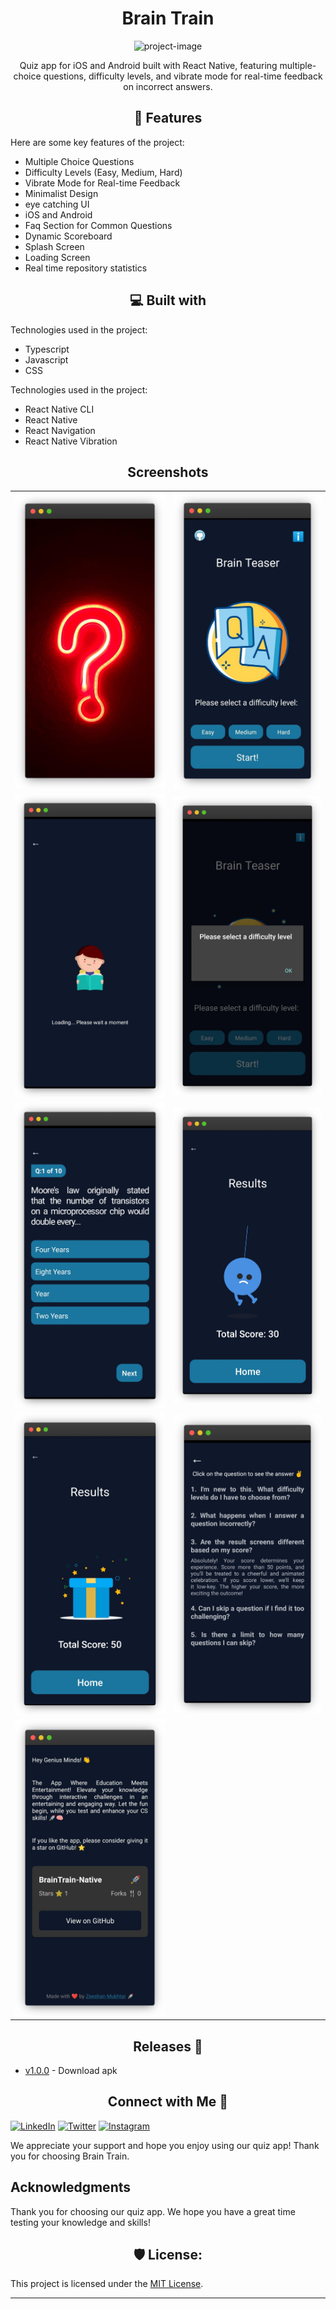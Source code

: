 <h1 align="center" id="title">Brain Train</h1>

<p align="center"><img src="https://repository-images.githubusercontent.com/182525249/aadd7a80-54fe-11eb-9872-ccd06b8789b6" alt="project-image"></p>

<p align="center">Quiz app for iOS and Android built with React Native, featuring multiple-choice questions, difficulty levels, and vibrate mode for real-time feedback on incorrect answers.</p>

<h2 align="center">🧐 Features</h2>

Here are some key features of the project:

- Multiple Choice Questions
- Difficulty Levels (Easy, Medium, Hard)
- Vibrate Mode for Real-time Feedback
- Minimalist Design
- eye catching UI
- iOS and Android
- Faq Section for Common Questions
- Dynamic Scoreboard
- Splash Screen
- Loading Screen
- Real time repository statistics

<h2 align="center">💻 Built with</h2>

Technologies used in the project:

- Typescript
- Javascript
- CSS

Technologies used in the project:

- React Native CLI
- React Native
- React Navigation
- React Native Vibration

<h2 align="center">Screenshots</h2>

<p align="center">
  <table>
    <tr>
      <td align="center"><img src="./assets/Output/splash.png" alt="splash Scren"></td>
      <td align="center"><img src="./assets/Output/home.png" alt="Home"></td>
    </tr>
       <tr>
      <td align="center"><img src="assets/Output/loading.png" alt="Loading"></td>
      <td align="center"><img src="./assets/Output/error.png" alt="Error"></td>
    </tr>
    <tr>
      <td align="center"><img src="assets/Output/mcqs.png" alt="MCQs"></td>
      <td align="center"><img src="assets/Output/fail.png" alt="Fail"></td>
    </tr>
    <tr>
      <td align="center"><img src="assets/Output/pass.png" alt="Pass"></td>
      <td align="center"><img src="assets/Output/faqs.png" alt="FAQs"></td>
    </tr>
    <tr>
      <td align="center"><img src="assets/Output/about.png" alt="Pass"></td>
    </tr>

  </table>
</p>

<h2 align="center">Releases 🚀</h2>

- [v1.0.0](https://github.com/ZeeshanMukhtar1/BrainTrain-Native/releases/tag/v1.0.0) - Download apk

<h2 align="center"> Connect with Me 👋</h2>

[![LinkedIn](https://img.shields.io/badge/linkedin-0A66C2?style=for-the-badge&logo=linkedin&logoColor=white)](https://twitter.com/ZeshanMukhtar01)
[![Twitter](https://img.shields.io/badge/twitter-1DA1F2?style=for-the-badge&logo=twitter&logoColor=white)](https://twitter.com/ZeshanMukhtar01)
[![Instagram](https://img.shields.io/badge/Instagram-E4405F?style=for-the-badge&logo=instagram&logoColor=white)](https://www.instagram.com/zeshanmukhtar01/)

We appreciate your support and hope you enjoy using our quiz app! Thank you for choosing Brain Train.

## Acknowledgments

Thank you for choosing our quiz app. We hope you have a great time testing your knowledge and skills!

<h2 align="center">🛡️ License:</h2>

This project is licensed under the [MIT License](/LICENSE).

---
